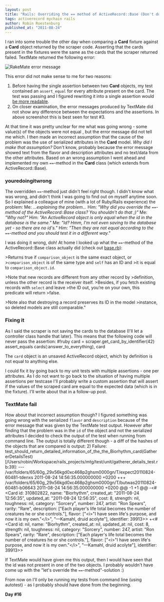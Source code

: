 ```yaml
---
layout: post
title: "Rails: Overriding the == method of ActiveRecord::Base (Don't do it!)"
tags: activerecord mychain rails
author: Robin Roestenburg
published_at: "2011-08-24"
---
```

I ran into some trouble the other day when comparing a **Card** fixture against a **Card** object returned by the scraper code. Asserting that the cards present in the fixtures were the same as the cards that the scraper returned failed. TextMate returned the following error:

![RakeMate error message](http://farm7.static.flickr.com/6076/6076847931_486ca0632e_z.jpg)

This error did not make sense to me for two reasons:

1. Before having the single assertion between two **Card** objects, my test contained an `assert_equal` for every attribute present on the card. The test was passing and I figured rewriting it into a single assertion would [be more readable](http://www.tamingthemindmonkey.com/readable-tests-by-using-fixtures).
2. On closer examination, the error messages produced by TextMate did not show any difference between the expectations and the assertions. In above screenshot this is best seen for test #3.

At that time it was pretty unclear for me what was going wrong - some value(s) of the objects were not equal , but the error message did not tell me which. I then made an incorrect assumption that the cause of the problem was the use of serialized attributes in the **Card** model. *Why did I make that assumption?* Don't know, probably because the error message showed text from the flavor and description attributes and no text/data from the other attributes. Based on an wrong assumption I went ahead and implemented my own `==`-method in the **Card** class (which extends from ActiveRecord::Base).
### youredoingitwrong
The overridden `==`-method just didn't feel right though. I didn't know what was wrong, and didn't think I was going to find out on myself anytime soon. So I explained a colleague of mine (with a lot of Ruby/Rails experience) the problem:
Me: *...explaining the problem...*
Him: *"Why did you override the `==`-method of the ActiveRecord::Base class? You shouldn't do that ;)"*
Me: *"Why not?"*
Him: *"An ActiveRecord object is only equal when the id in the database is the same."*
Me: *"Id? Hmm, I'm not even saving to the database yet - so there are no id's."*
Him: *"Then they are not equal according to the `==`-method and you should test it in a different way."*

I was doing it wrong, doh! At home I looked up what the `==`-method of the ActiveRecord::Base class actually did (check out [base.rb](https://github.com/rails/rails/blob/master/activerecord/lib/active_record/base.rb)):

&gt;Returns true if `comparison_object` is the same exact object, or
&gt;`comparison_object` is of the same type and `self` has an ID and
&gt;it is equal to `comparison_object.id`.

&gt;Note that new records are different from any other record by
&gt;definition, unless the other record is the receiver itself.
&gt;Besides, if you fetch existing records with `select` and leave
&gt;the ID out, you&rsquo;re on your own, this predicate will return
&gt;false.

&gt;Note also that destroying a record preserves its ID in the model
&gt;instance, so deleted models are still comparable."

### Fixing it
As I said the scraper is not saving the cards to the database (I'll let a controller class handle that later). This means that the following code will never pass the assertion:
    #!ruby
    card = scraper.get_card_by_identifier(42)
    assert_equals cards(:answer_to_everything), card

The `card` object is an unsaved ActiveRecord object, which by definition is not equal to anything else.

I could fix it by going back to my unit tests with multiple assertions - one per attributes. As I do not want to go back to the situation of having multiple assertions per testcase I'll probably write a custom assertion that will assert if the values of the scraped card are equal to the expected data (which is in the fixture). I'll write about that in a follow-up post.

### TextMate fail
How about that incorrect assumption though? I figured something was going wrong with the serialized `flavor` and `description` because of the error message that was given by the TextMate test output. However after finding that the problem was in the `id` of the object and not the serialized attributes I decided to check the output of the test when running from command line. The output is totally different though - a diff of the hashes of the objects that are compared is output:
    2) Failure:
    test_should_return_detailed_information_of_the_the_Biorhythm_card(GathererDetailsTest) [/Users/robin/Workspace/rails_projects/mtg/test/unit/gatherer_details_test.rb:39]:
    --- /var/folders/65/60g_29x56kgd0xc468p2ghsm0000gn/T/expect20110824-60481-tdenxs  2011-08-24 14:56:35.000000000 +0200
    +++ /var/folders/65/60g_29x56kgd0xc468p2ghsm0000gn/T/butwas20110824-60481-b06643  2011-08-24 14:56:35.000000000 +0200
    @@ -1 +1 @@
    -&lt;#&lt;Card id: 310802822, name: "Biorhythm", created_at: "2011-08-24 12:56:35", updated_at: "2011-08-24 12:56:35", cost: 8, strength: nil, toughness: nil, category: "Sorcery", number: 247, artist: "Ron Spears", rarity: "Rare", description: ["Each player's life total becomes the number of creatures he or she controls."], flavor: ["&lt;i&gt;\"I have seen life's purpose, and now it is my own.\"&lt;/i&gt;", "&mdash;Kamahl, druid acolyte"], identifier: 39913&gt;&gt;
    +&lt;#&lt;Card id: nil, name: "Biorhythm", created_at: nil, updated_at: nil, cost: 8, strength: nil, toughness: nil, category: "Sorcery", number: 247, artist: "Ron Spears", rarity: "Rare", description: ["Each player's life total becomes the number of creatures he or she controls."], flavor: ["&lt;i&gt;\"I have seen life's purpose, and now it is my own.\"&lt;/i&gt;", "&mdash;Kamahl, druid acolyte"], identifier: 39913&gt;&gt;

If TextMate would have given me this output, then I would have seen that the id was not present in one of the two objects. I probably wouldn't have come up with the "let's override the `==`-method"-solution :)

From now on I'll only be running my tests from command line (using autotest) - as I probably should have done from the beginning.

**Day #16**
